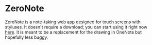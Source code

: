 # ZeroNote

ZeroNote is a note-taking web app designed for touch screens with styluses. It doesn't require a download; you can start using it right now [here](https://oscarsaharoy.github.io/zeronote/).
It is meant to be a replacement for the drawing in OneNote but hopefully less buggy.
